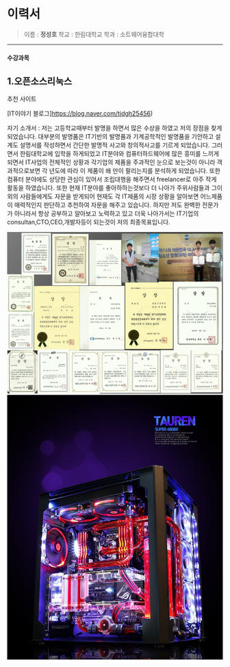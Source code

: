 이력서
========
> 이름 : **정성호**
> 학교 : 한림대학교
> 학과 : 소트웨어융합대학
----------------------------------
#### 수강과목
1.오픈소스리눅스
----------------
추천 사이트 

[IT이야기 블로그]https://blog.naver.com/tjdgh25456)


자기 소개서 : 저는 고등학교때부터 발명을 하면서 많은 수상을 하였고 저의 장점을 찾게 되었습니다.
             대부분의 발명품은 IT기반의 발명품과 기계공학적인 발명품을 기안하고 설계도 설명서를
             작성하면서 간단한 발명적 사고와 창의적사고를 기르게 되었습니다. 그러면서 한림대학교에 
             입학을 하게되었고 IT분야와 컴퓨터하드웨어에 많은 흥미를 느끼게되면서 IT사업의 전체적인
             상황과 각기업의 제품을 주과적인 눈으로 보는것이 아니라 객과적으로보면 각 년도에 따라 
             이 제품이 왜 만이 팔리는지를 분석하게 되었습니다. 또한 컴퓨터 분야에도 상당한 관심이 
             있어서 조립대행을 해주면서 freelancer로 아주 작게 활동을 하였습니다. 또한 현재 IT분야를
             좋아하하는것보다 더 나아가 주위사람들과 그이외의 사람들에게도 자문을 받게되어 현재도 
             각 IT제품의 시장 상황을 알아보면 어느제품이 매력적인지 판단하고 추천하여 자문을 해주고 
             있습니다. 하지만 저도 완벽한 전문가가 아니라서 항상 공부하고 알아보고 노력하고
             있고 더욱 나아가서는 IT기업의 consultan,CTO,CEO,개발자등이 되는것이 저의 최종목표입니다.
             
             
![수상기록](sh.png)
![슈퍼타이렌](TEst.jpg)
